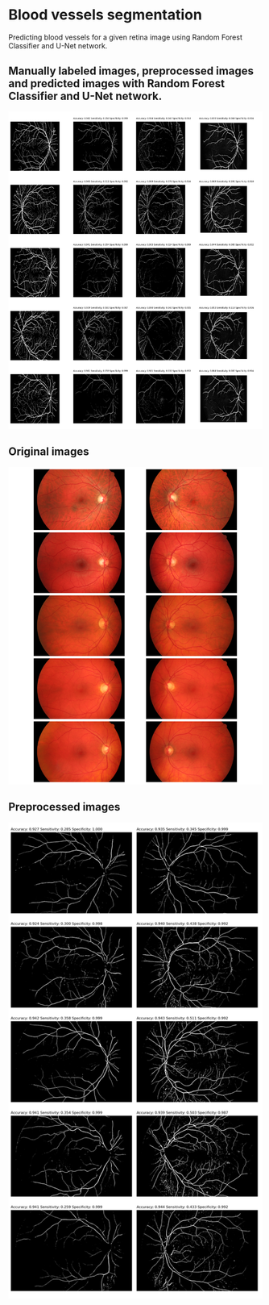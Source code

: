 # Blood vessels segmentation
Predicting blood vessels for a given retina image using Random Forest Classifier and U-Net network.

## Manually labeled images, preprocessed images and predicted images with Random Forest Classifier and U-Net network.
 ![Predicted images](./res/predicted-images.png)


## Original images
![Original images](./res/original-images.png)

## Preprocessed images
![Preprocessed images](./res/preprocessed-images.png)


 <!-- ![separated vessels](./res/separated-vessels.png) -->



